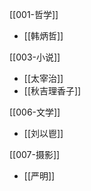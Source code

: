 
[[001-哲学]]
+ [[韩炳哲]]

[[003-小说]]
+ [[太宰治]]
+ [[秋吉理香子]]

[[006-文学]]
+  [[刘以鬯]]

[[007-摄影]]
+ [[严明]]

